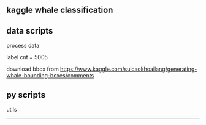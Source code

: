 ## kaggle whale classification

## data scripts

process data

label cnt = 5005

download bbox from https://www.kaggle.com/suicaokhoailang/generating-whale-bounding-boxes/comments

## py scripts

utils

---
